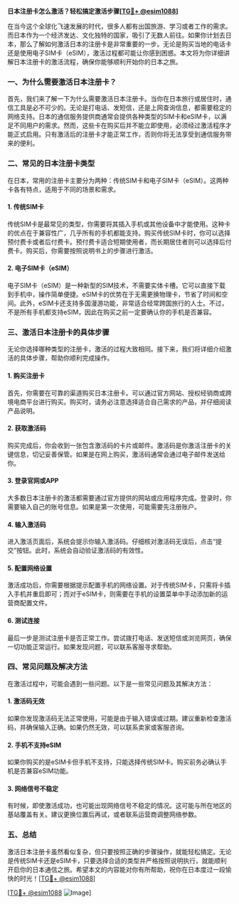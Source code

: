 **日本注册卡怎么激活？轻松搞定激活步骤[[TG💪+ @esim1088](https://t.me/s/esim1088)]**

在当今这个全球化飞速发展的时代，很多人都有出国旅游、学习或者工作的需求。而日本作为一个经济发达、文化独特的国家，吸引了无数人前往。如果你计划去日本，那么了解如何激活日本的注册卡是非常重要的一步。无论是购买当地的电话卡还是使用电子SIM卡（eSIM），激活过程都可能让你感到困惑。本文将为你详细讲解日本注册卡的激活流程，确保你能够顺利开始你的日本之旅。

### 一、为什么需要激活日本注册卡？

首先，我们来了解一下为什么需要激活日本注册卡。当你在日本旅行或居住时，通信工具是必不可少的。无论是打电话、发短信，还是上网查询信息，都需要稳定的网络支持。日本的通信服务提供商通常会提供各种类型的SIM卡和eSIM卡，以满足不同用户的需求。然而，这些卡在购买后并不能立即使用，必须经过激活程序才能正式启用。只有激活后的注册卡才能正常工作，否则你将无法享受到通信服务带来的便利。

### 二、常见的日本注册卡类型

在日本，常用的注册卡主要分为两种：传统SIM卡和电子SIM卡（eSIM）。这两种卡各有特点，适用于不同的场景和需求。

#### 1. 传统SIM卡

传统SIM卡是最常见的类型，你需要将其插入手机或其他设备中才能使用。这种卡的优点在于兼容性广，几乎所有的手机都能支持。购买传统SIM卡时，你可以选择预付费卡或者后付费卡。预付费卡适合短期使用者，而长期居住者则可以选择后付费卡。购买后，你需要按照说明书上的步骤进行激活。

#### 2. 电子SIM卡（eSIM）

电子SIM卡（eSIM）是一种新型的SIM技术，不需要实体卡槽。它可以直接下载到手机中，操作简单便捷。eSIM卡的优势在于无需更换物理卡，节省了时间和空间。此外，eSIM卡还支持多国漫游功能，非常适合经常跨国旅行的人士。不过，不是所有手机都支持eSIM，因此在购买之前一定要确认你的手机是否兼容。

### 三、激活日本注册卡的具体步骤

无论你选择哪种类型的注册卡，激活的过程大致相同。接下来，我们将详细介绍激活的具体步骤，帮助你顺利完成操作。

#### 1. 购买注册卡

首先，你需要在可靠的渠道购买日本注册卡。可以通过官方网站、授权经销商或跨境电商平台进行购买。购买时，请务必注意选择适合自己需求的产品，并仔细阅读产品说明。

#### 2. 获取激活码

购买完成后，你会收到一张包含激活码的卡片或邮件。激活码是你激活注册卡的关键信息，切记妥善保管。如果是在网上购买，激活码通常会通过电子邮件发送给你。

#### 3. 登录官网或APP

大多数日本注册卡的激活都需要通过官方提供的网站或应用程序完成。登录时，你需要输入自己的账号信息。如果是第一次使用，可能需要先注册账户。

#### 4. 输入激活码

进入激活页面后，系统会提示你输入激活码。仔细核对激活码无误后，点击“提交”按钮。此时，系统会自动验证激活码的有效性。

#### 5. 配置网络设置

激活成功后，你需要根据提示配置手机的网络设置。对于传统SIM卡，只需将卡插入手机并重启即可；而对于eSIM卡，则需要在手机的设置菜单中手动添加新的运营商配置文件。

#### 6. 测试连接

最后一步是测试注册卡是否正常工作。尝试拨打电话、发送短信或浏览网页，确保一切功能正常运行。如果发现问题，可以联系客服寻求帮助。

### 四、常见问题及解决方法

在激活过程中，可能会遇到一些问题。以下是一些常见问题及其解决方法：

#### 1. 激活码无效

如果你发现激活码无法正常使用，可能是由于输入错误或过期。建议重新检查激活码，并确保输入正确。如果仍然无效，可以联系卖家或客服咨询。

#### 2. 手机不支持eSIM

如果你购买的是eSIM卡但手机不支持，只能选择传统SIM卡。购买前务必确认手机是否兼容eSIM功能。

#### 3. 网络信号不稳定

有时候，即使激活成功，也可能出现网络信号不稳定的情况。这可能与所在地区的基站覆盖有关。建议更换位置后再试，或者联系运营商调整网络参数。

### 五、总结

激活日本注册卡虽然看似复杂，但只要按照正确的步骤操作，就能轻松搞定。无论是传统SIM卡还是eSIM卡，只要选择合适的类型并严格按照说明执行，就能顺利开启你的日本通信之旅。希望本文的内容能对你有所帮助，祝你在日本度过一段愉快的时光！[[TG💪+ @esim1088](https://t.me/s/esim1088)]

[[TG💪+ @esim1088](https://t.me/s/esim1088) ![Image](https://i.postimg.cc/4NQfJmqS/Snipaste-2025-05-13-00-14-12.png)]